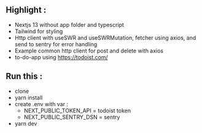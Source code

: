 ## Highlight :

- Nextjs 13 without app folder and typescript
- Tailwind for styling
- Http client with useSWR and useSWRMutation, fetcher using axios, and send to sentry for error handling
- Example common http client for post and delete with axios
- to-do-app using https://todoist.com/


## Run this :

- clone
- yarn install
- create .env with var :
  - NEXT_PUBLIC_TOKEN_API = todoist token
  - NEXT_PUBLIC_SENTRY_DSN = sentry
- yarn dev